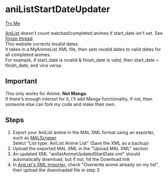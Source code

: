 # aniListStartDateUpdater
[Try Me](https://eccos.github.io/aniListStartDateUpdater)

[AniList](https://anilist.co) doesn't count watched/completed animes if start_date isn't set. See [forum thread](https://anilist.co/forum/thread/46480).  
This website corrects invalid dates.  
It takes in a MyAnimeList XML file, then sets invalid dates to valid dates for all completed animes.  
For example, if start_date is invalid & finish_date is valid, then start_date = finish_date, and vice versa.

## Important
This only works for Anime. **Not Manga**.  
If there's enough interest for it, I'll add Manga functionality, if not, then someone else can fork my code and make their own.

## Steps
1. Export your AniList anime in the MAL XML format using an exporter, such as [MALScraper](https://malscraper.azurewebsites.net)  
  Select "List type: AniList Anime List" (Save the XML as a backup)
2. Upload the exported MAL XML in the "Upload MAL XML" section 
3. An updated XML "anilistAnimeUpdatedStartDate.xml" should automatically download, but if not, hit the Download link
4. In [AniList's XML Importer](https://anilist.co/settings/import), check "Overwrite anime already on my list", then upload the downloaded file in step 3
